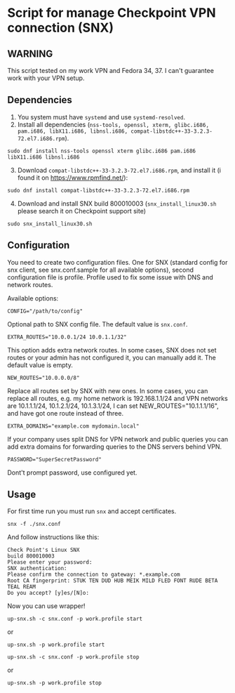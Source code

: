 # Script for manage Checkpoint VPN connection (SNX)

## WARNING

This script tested on my work VPN and Fedora 34, 37. I can't guarantee work with your VPN setup.

## Dependencies
1. You system must have `systemd` and use `systemd-resolved`.
2. Install all dependencies (`nss-tools, openssl, xterm, glibc.i686, pam.i686, libX11.i686, libnsl.i686, compat-libstdc++-33-3.2.3-72.el7.i686.rpm`).

```
sudo dnf install nss-tools openssl xterm glibc.i686 pam.i686 libX11.i686 libnsl.i686
```
3. Download `compat-libstdc++-33-3.2.3-72.el7.i686.rpm`, and install it (i found it on https://www.rpmfind.net/):

```
sudo dnf install compat-libstdc++-33-3.2.3-72.el7.i686.rpm
```

4. Download and install SNX build 800010003 (`snx_install_linux30.sh` please search it on Checkpoint support site)

```
sudo snx_install_linux30.sh
```

## Configuration

You need to create two configuration files. One for SNX (standard config for snx client, see snx.conf.sample for all available options), second configuration file is profile. Profile used to fix some issue with DNS and network routes.

Available options:

```
CONFIG="/path/to/config"
```
Optional path to SNX config file. The default value is `snx.conf`.

```
EXTRA_ROUTES="10.0.0.1/24 10.0.1.1/32"
```
This option adds extra network routes. In some cases, SNX does not set routes or your admin has not configured it, you can manually add it. The default value is empty.

```
NEW_ROUTES="10.0.0.0/8"
```
Replace all routes set by SNX with new ones. In some cases, you can replace all routes, e.g. my home network is 192.168.1.1/24 and VPN networks are 10.1.1.1/24, 10.1.2.1/24, 10.1.3.1/24, I can set NEW_ROUTES="10.1.1.1/16", and have got one route instead of three.

```
EXTRA_DOMAINS="example.com mydomain.local"
```
If your company uses split DNS for VPN network and public queries you can add extra domains for forwarding queries to the DNS servers behind VPN.

````
PASSWORD="SuperSecretPassword"
````
Dont't prompt password, use configured yet.

## Usage

For first time run you must run `snx` and accept certificates.

```
snx -f ./snx.conf
```

And follow instructions like this:

```
Check Point's Linux SNX
build 800010003
Please enter your password:
SNX authentication:
Please confirm the connection to gateway: *.example.com
Root CA fingerprint: STUK TEN DUD HUB MEIK MILD FLED FONT RUDE BETA TEAL REAM
Do you accept? [y]es/[N]o:

```

Now you can use wrapper!


```
up-snx.sh -c snx.conf -p work.profile start
```

or 

```
up-snx.sh -p work.profile start
```

```
up-snx.sh -c snx.conf -p work.profile stop
```

or

```
up-snx.sh -p work.profile stop
```
